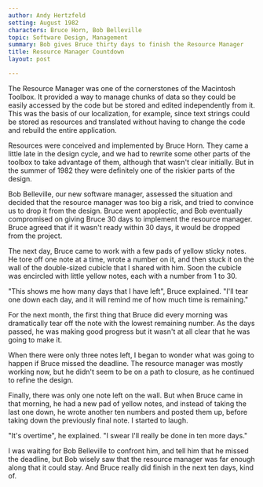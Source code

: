 ```yaml
---
author: Andy Hertzfeld
setting: August 1982
characters: Bruce Horn, Bob Belleville
topic: Software Design, Management
summary: Bob gives Bruce thirty days to finish the Resource Manager
title: Resource Manager Countdown
layout: post

---
```


The Resource Manager was one of the cornerstones of the Macintosh Toolbox. It provided a way to manage chunks of data so they could be easily accessed by the code but be stored and edited independently from it. This was the basis of our localization, for example, since text strings could be stored as resources and translated without having to change the code and rebuild the entire application.

  
  
  
  
Resources were conceived and implemented by Bruce Horn. They came a little late in the design cycle, and we had to rewrite some other parts of the toolbox to take advantage of them, although that wasn't clear initially. But in the summer of 1982 they were definitely one of the riskier parts of the design.  
  
  
Bob Belleville, our new software manager, assessed the situation and decided that the resource manager was too big a risk, and tried to convince us to drop it from the design. Bruce went apoplectic, and Bob eventually compromised on giving Bruce 30 days to implement the resource manager. Bruce agreed that if it wasn't ready within 30 days, it would be dropped from the project.  
  
  
The next day, Bruce came to work with a few pads of yellow sticky notes. He tore off one note at a time, wrote a number on it, and then stuck it on the wall of the double-sized cubicle that I shared with him. Soon the cubicle was encircled with little yellow notes, each with a number from 1 to 30.  
  
  
"This shows me how many days that I have left", Bruce explained. "I'll tear one down each day, and it will remind me of how much time is remaining."  
  
  
For the next month, the first thing that Bruce did every morning was dramatically tear off the note with the lowest remaining number. As the days passed, he was making good progress but it wasn't at all clear that he was going to make it.  
  
  
When there were only three notes left, I began to wonder what was going to happen if Bruce missed the deadline. The resource manager was mostly working now, but he didn't seem to be on a path to closure, as he continued to refine the design.  
  
  
Finally, there was only one note left on the wall. But when Bruce came in that morning, he had a new pad of yellow notes, and instead of taking the last one down, he wrote another ten numbers and posted them up, before taking down the previously final note. I started to laugh.  
  
  
"It's overtime", he explained. "I swear I'll really be done in ten more days."  
  
  
I was waiting for Bob Belleville to confront him, and tell him that he missed the deadline, but Bob wisely saw that the resource manager was far enough along that it could stay. And Bruce really did finish in the next ten days, kind of. 
